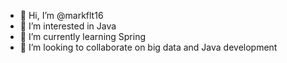 - 👋 Hi, I’m @markflt16
- 👀 I’m interested in Java
- 🌱 I’m currently learning Spring
- 💞️ I’m looking to collaborate on big data and Java development


